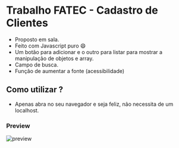 # Trabalho FATEC - Cadastro de Clientes
- Proposto em sala.
- Feito com Javascript puro :smile:
- Um botão para adicionar e o outro para listar para mostrar a manipulação de
objetos e array.
- Campo de busca.
- Função de aumentar a fonte (acessibilidade)

## Como utilizar ?
- Apenas abra no seu navegador e seja feliz, não necessita de um localhost.


### Preview

![preview](https://user-images.githubusercontent.com/31348487/65558474-42cfe300-df0d-11e9-8303-a5d613153406.png)
